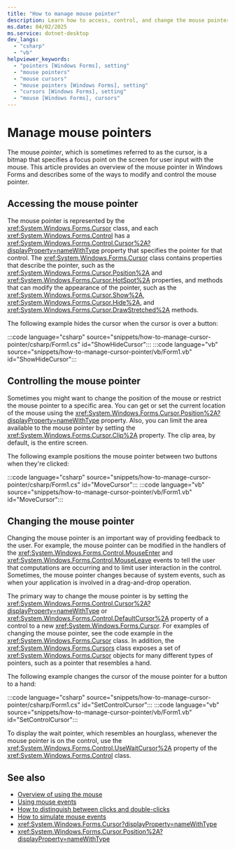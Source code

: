 ```yaml
---
title: "How to manage mouse pointer"
description: Learn how to access, control, and change the mouse pointer in Windows Forms for .NET.
ms.date: 04/02/2025
ms.service: dotnet-desktop
dev_langs: 
  - "csharp"
  - "vb"
helpviewer_keywords: 
  - "pointers [Windows Forms], setting"
  - "mouse pointers"
  - "mouse cursors"
  - "mouse pointers [Windows Forms], setting"
  - "cursors [Windows Forms], setting"
  - "mouse [Windows Forms], cursors"
---
```

# Manage mouse pointers

The mouse *pointer*, which is sometimes referred to as the cursor, is a bitmap that specifies a focus point on the screen for user input with the mouse. This article provides an overview of the mouse pointer in Windows Forms and describes some of the ways to modify and control the mouse pointer.

## Accessing the mouse pointer

The mouse pointer is represented by the <xref:System.Windows.Forms.Cursor> class, and each <xref:System.Windows.Forms.Control> has a <xref:System.Windows.Forms.Control.Cursor%2A?displayProperty=nameWithType> property that specifies the pointer for that control. The <xref:System.Windows.Forms.Cursor> class contains properties that describe the pointer, such as the <xref:System.Windows.Forms.Cursor.Position%2A> and <xref:System.Windows.Forms.Cursor.HotSpot%2A> properties, and methods that can modify the appearance of the pointer, such as the <xref:System.Windows.Forms.Cursor.Show%2A>, <xref:System.Windows.Forms.Cursor.Hide%2A>, and <xref:System.Windows.Forms.Cursor.DrawStretched%2A> methods.

The following example hides the cursor when the cursor is over a button:

:::code language="csharp" source="snippets/how-to-manage-cursor-pointer/csharp/Form1.cs" id="ShowHideCursor":::
:::code language="vb" source="snippets/how-to-manage-cursor-pointer/vb/Form1.vb" id="ShowHideCursor":::

## Controlling the mouse pointer

Sometimes you might want to change the position of the mouse or restrict the mouse pointer to a specific area. You can get or set the current location of the mouse using the <xref:System.Windows.Forms.Cursor.Position%2A?displayProperty=nameWithType> property. Also, you can limit the area available to the mouse pointer by setting the <xref:System.Windows.Forms.Cursor.Clip%2A> property. The clip area, by default, is the entire screen.

The following example positions the mouse pointer between two buttons when they're clicked:

:::code language="csharp" source="snippets/how-to-manage-cursor-pointer/csharp/Form1.cs" id="MoveCursor":::
:::code language="vb" source="snippets/how-to-manage-cursor-pointer/vb/Form1.vb" id="MoveCursor":::

## Changing the mouse pointer

Changing the mouse pointer is an important way of providing feedback to the user. For example, the mouse pointer can be modified in the handlers of the <xref:System.Windows.Forms.Control.MouseEnter> and <xref:System.Windows.Forms.Control.MouseLeave> events to tell the user that computations are occurring and to limit user interaction in the control. Sometimes, the mouse pointer changes because of system events, such as when your application is involved in a drag-and-drop operation.

The primary way to change the mouse pointer is by setting the <xref:System.Windows.Forms.Control.Cursor%2A?displayProperty=nameWithType> or <xref:System.Windows.Forms.Control.DefaultCursor%2A> property of a control to a new <xref:System.Windows.Forms.Cursor>. For examples of changing the mouse pointer, see the code example in the <xref:System.Windows.Forms.Cursor> class. In addition, the <xref:System.Windows.Forms.Cursors> class exposes a set of <xref:System.Windows.Forms.Cursor> objects for many different types of pointers, such as a pointer that resembles a hand.

The following example changes the cursor of the mouse pointer for a button to a hand:

:::code language="csharp" source="snippets/how-to-manage-cursor-pointer/csharp/Form1.cs" id="SetControlCursor":::
:::code language="vb" source="snippets/how-to-manage-cursor-pointer/vb/Form1.vb" id="SetControlCursor":::

To display the wait pointer, which resembles an hourglass, whenever the mouse pointer is on the control, use the <xref:System.Windows.Forms.Control.UseWaitCursor%2A> property of the <xref:System.Windows.Forms.Control> class.

## See also

- [Overview of using the mouse](overview.md)
- [Using mouse events](events.md)
- [How to distinguish between clicks and double-clicks](how-to-distinguish-between-clicks-and-double-clicks.md)
- [How to simulate mouse events](how-to-simulate-events.md)
- <xref:System.Windows.Forms.Cursor?displayProperty=nameWithType>
- <xref:System.Windows.Forms.Cursor.Position%2A?displayProperty=nameWithType>
